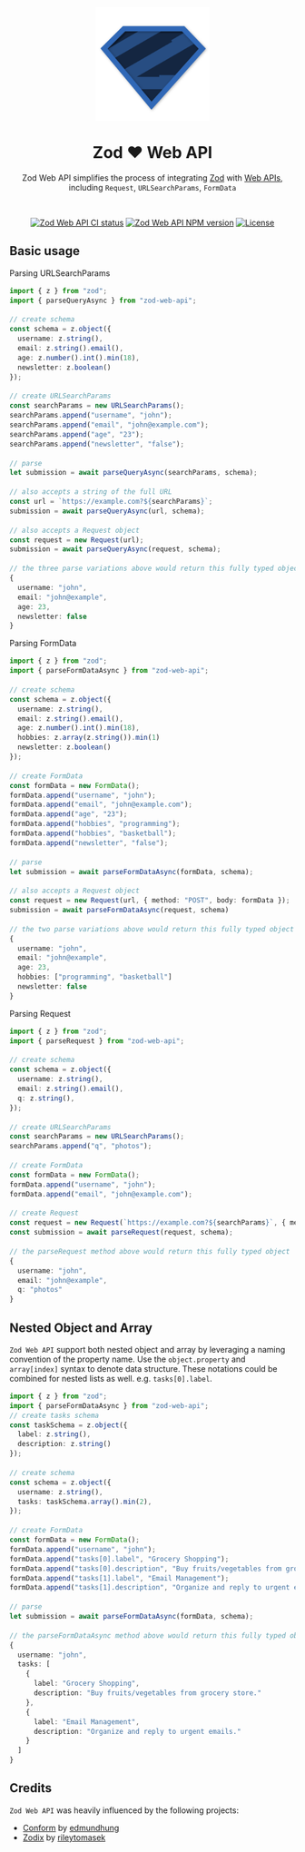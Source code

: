 <p align="center">
  <img src="zod-logo.svg" width="200px" align="center" alt="Zod logo" />
  <h1 align="center">Zod ❤️ Web API</h1>
  <p align="center">
    Zod Web API simplifies the process of integrating <a href="https://github.com/colinhacks/zod">Zod</a> with <a href="https://developer.mozilla.org/en-US/docs/Web/API">Web APIs</a>, including <code>Request</code>, <code>URLSearchParams</code>, <code>FormData</code>
  </p>
</p>
<br/>
<p align="center">
<a href="https://github.com/ottersoft-x/zod-request/actions?query=branch%3Amain"><img src="https://github.com/ottersoft-x/zod-request/actions/workflows/main.yml/badge.svg?event=push&branch=main" alt="Zod Web API CI status" /></a>
<a href="https://www.npmjs.com/package/zod-request" rel="nofollow"><img src="https://img.shields.io/npm/v/zod-request.svg?color=0c0" alt="Zod Web API NPM version"></a>
<a href="https://opensource.org/licenses/MIT" rel="nofollow"><img src="https://img.shields.io/github/license/ottersoft-x/zod-request" alt="License"></a>
</p>

## Basic usage

Parsing URLSearchParams

```ts
import { z } from "zod";
import { parseQueryAsync } from "zod-web-api";

// create schema
const schema = z.object({
  username: z.string(),
  email: z.string().email(),
  age: z.number().int().min(18),
  newsletter: z.boolean()
});

// create URLSearchParams
const searchParams = new URLSearchParams();
searchParams.append("username", "john");
searchParams.append("email", "john@example.com");
searchParams.append("age", "23");
searchParams.append("newsletter", "false");

// parse
let submission = await parseQueryAsync(searchParams, schema);

// also accepts a string of the full URL
const url = `https://example.com?${searchParams}`;
submission = await parseQueryAsync(url, schema);

// also accepts a Request object
const request = new Request(url);
submission = await parseQueryAsync(request, schema);

// the three parse variations above would return this fully typed object
{
  username: "john",
  email: "john@example",
  age: 23,
  newsletter: false
}

```

Parsing FormData

```ts
import { z } from "zod";
import { parseFormDataAsync } from "zod-web-api";

// create schema
const schema = z.object({
  username: z.string(),
  email: z.string().email(),
  age: z.number().int().min(18),
  hobbies: z.array(z.string()).min(1)
  newsletter: z.boolean()
});

// create FormData
const formData = new FormData();
formData.append("username", "john");
formData.append("email", "john@example.com");
formData.append("age", "23");
formData.append("hobbies", "programming");
formData.append("hobbies", "basketball");
formData.append("newsletter", "false");

// parse
let submission = await parseFormDataAsync(formData, schema);

// also accepts a Request object
const request = new Request(url, { method: "POST", body: formData });
submission = await parseFormDataAsync(request, schema)

// the two parse variations above would return this fully typed object
{
  username: "john",
  email: "john@example",
  age: 23,
  hobbies: ["programming", "basketball"]
  newsletter: false
}

```

Parsing Request

```ts
import { z } from "zod";
import { parseRequest } from "zod-web-api";

// create schema
const schema = z.object({
  username: z.string(),
  email: z.string().email(),
  q: z.string(),
});

// create URLSearchParams
const searchParams = new URLSearchParams();
searchParams.append("q", "photos");

// create FormData
const formData = new FormData();
formData.append("username", "john");
formData.append("email", "john@example.com");

// create Request
const request = new Request(`https://example.com?${searchParams}`, { method: "POST", body: formData });
const submission = await parseRequest(request, schema);

// the parseRequest method above would return this fully typed object
{
  username: "john",
  email: "john@example",
  q: "photos"
}

```

## Nested Object and Array

`Zod Web API` support both nested object and array by leveraging a naming convention of the property name. Use the `object.property` and `array[index]` syntax to denote data structure. These notations could be combined for nested lists as well. e.g. `tasks[0].label`.

```ts
import { z } from "zod";
import { parseFormDataAsync } from "zod-web-api";
// create tasks schema
const taskSchema = z.object({
  label: z.string(),
  description: z.string()
});

// create schema
const schema = z.object({
  username: z.string(),
  tasks: taskSchema.array().min(2),
});

// create FormData
const formData = new FormData();
formData.append("username", "john");
formData.append("tasks[0].label", "Grocery Shopping");
formData.append("tasks[0].description", "Buy fruits/vegetables from grocery store.")
formData.append("tasks[1].label", "Email Management");
formData.append("tasks[1].description", "Organize and reply to urgent emails.")

// parse
let submission = await parseFormDataAsync(formData, schema);

// the parseFormDataAsync method above would return this fully typed object
{
  username: "john",
  tasks: [
    {
      label: "Grocery Shopping",
      description: "Buy fruits/vegetables from grocery store."
    },
    {
      label: "Email Management",
      description: "Organize and reply to urgent emails."
    }
  ]
}
```

## Credits

`Zod Web API` was heavily influenced by the following projects:

- [Conform](https://github.com/edmundhung/conform) by [edmundhung](https://github.com/edmundhung)
- [Zodix](https://github.com/rileytomasek/zodix) by [rileytomasek](https://github.com/rileytomasek)
